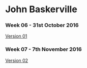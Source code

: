 John Baskerville
==================

### Week 06 - 31st October 2016

[Version 01](https://loisgordon.github.io/john-baskerville/john-baskerville.html) 

### Week 07 - 7th November 2016

[Version 02](https://loisgordon.github.io/john-baskerville2/john-baskerville2.html)
